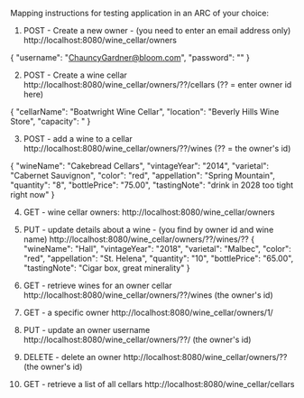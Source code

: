 Mapping instructions for testing application in an ARC of your choice:

1. POST - Create a new owner - (you need to enter an email address only)
http://localhost:8080/wine_cellar/owners

{
  "username": "ChauncyGardner@bloom.com",
  "password": ""
}

2. POST - Create a wine cellar
http://localhost:8080/wine_cellar/owners/??/cellars (?? = enter owner id here)

{
  "cellarName": "Boatwright Wine Cellar",
  "location": "Beverly Hills Wine Store",
  "capacity": "
}

3. POST - add a wine to a cellar
http://localhost:8080/wine_cellar/owners/??/wines (?? = the owner's id)

{
  "wineName": "Cakebread Cellars",
  "vintageYear": "2014",
  "varietal": "Cabernet Sauvignon",
  "color": "red",
  "appellation": "Spring Mountain",
  "quantity": "8",
  "bottlePrice": "75.00",
  "tastingNote": "drink in 2028 too tight right now"
}

4. GET - wine cellar owners:
http://localhost:8080/wine_cellar/owners

5. PUT - update details about a wine - (you find by owner id and wine name)
http://localhost:8080/wine_cellar/owners/??/wines/??
{
  "wineName": "Hall",
  "vintageYear": "2018",
  "varietal": "Malbec",
  "color": "red",
  "appellation": "St. Helena",
  "quantity": "10",
  "bottlePrice": "65.00",
  "tastingNote": "Cigar box, great minerality"
}

6. GET - retrieve wines for an owner cellar
http://localhost:8080/wine_cellar/owners/??/wines  (the owner's id)

7. GET - a specific owner 
http://localhost:8080/wine_cellar/owners/1/

8. PUT - update an owner username
http://localhost:8080/wine_cellar/owners/??/ (the owner's id)

9. DELETE - delete an owner
http://localhost:8080/wine_cellar/owners/??  (the owner's id)

10. GET - retrieve a list of all cellars
http://localhost:8080/wine_cellar/cellars
